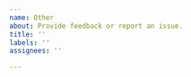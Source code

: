 ```yaml
---
name: Other
about: Provide feedback or report an issue.
title: ''
labels: ''
assignees: ''

---
```



